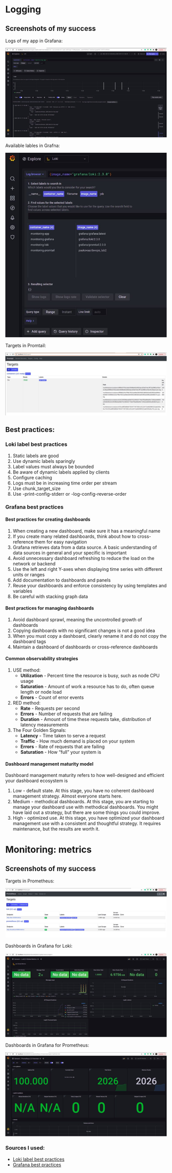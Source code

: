 # Logging

## Screenshots of my success
Logs of my app in Grafana:

![image1](images/image1.jpg)

Available lables in Grafna:

![image2](images/image2.jpg)

Targets in Promtail:

![image3](images/image3.jpg)

## Best practices:

### Loki label best practices
1. Static labels are good
2. Use dynamic labels sparingly
3. Label values must always be bounded
4. Be aware of dynamic labels applied by clients
5. Configure caching
6. Logs must be in increasing time order per stream
7. Use chunk_target_size
8. Use -print-config-stderr or -log-config-reverse-order

### Grafana best practices
#### Best practices for creating dashboards
1. When creating a new dashboard, make sure it has a meaningful name
2. If you create many related dashboards, think about how to cross-reference them for easy navigation
3. Grafana retrieves data from a data source. A basic understanding of data sources in general and your specific is important
4. Avoid unnecessary dashboard refreshing to reduce the load on the network or backend
5. Use the left and right Y-axes when displaying time series with different units or ranges
6. Add documentation to dashboards and panels
7. Reuse your dashboards and enforce consistency by using templates and variables
8. Be careful with stacking graph data
#### Best practices for managing dashboards
1. Avoid dashboard sprawl, meaning the uncontrolled growth of dashboards
2. Copying dashboards with no significant changes is not a good idea
3. When you must copy a dashboard, clearly rename it and do not copy the dashboard tags
4. Maintain a dashboard of dashboards or cross-reference dashboards
#### Common observability strategies
1. USE method:
   - **Utilization** - Percent time the resource is busy, such as node CPU usage 
   - **Saturation** - Amount of work a resource has to do, often queue length or node load 
   - **Errors** - Count of error events
2. RED method:
   - **Rate** - Requests per second 
   - **Errors** - Number of requests that are failing 
   - **Duration** - Amount of time these requests take, distribution of latency measurements
3. The Four Golden Signals:
   - **Latency** - Time taken to serve a request
   - **Traffic** - How much demand is placed on your system
   - **Errors** - Rate of requests that are failing
   - **Saturation** - How “full” your system is
#### Dashboard management maturity model
Dashboard management maturity refers to how well-designed and efficient your dashboard ecosystem is

1. Low - default state. At this stage, you have no coherent dashboard management strategy. Almost everyone starts here.
2. Medium - methodical dashboards. At this stage, you are starting to manage your dashboard use with methodical dashboards. You might have laid out a strategy, but there are some things you could improve.
3. High - optimized use. At this stage, you have optimized your dashboard management use with a consistent and thoughtful strategy. It requires maintenance, but the results are worth it.

# Monitoring: metrics 
## Screenshots of my success
Targets in Prometheus:

![image4](images/image4.jpg)

Dashboards in Grafana for Loki:

![image5](images/image5.jpg)

Dashboards in Grafana for Prometheus:

![image6](images/image6.jpg)

### Sources I used:
- [Loki label best practices](https://grafana.com/docs/loki/latest/best-practices/)
- [Grafana best practices](https://grafana.com/docs/grafana/latest/best-practices/)
